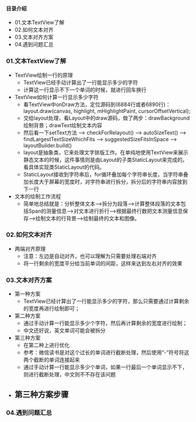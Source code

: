 #### 目录介绍
- 01.文本TextView了解
- 02.如何文本对齐
- 03.文本对齐方案
- 04.遇到问题汇总


### 01.文本TextView了解
- TextView绘制一行的原理
    - TextView已经手动计算出了一行能显示多少的字符
    - 计算这一行显示不下一个单词的时候，就进行回车换行
- TextView如何计算一行显示多少字符
    - 看TextView中onDraw方法，定位源码到(6884行或者6890行)：layout.draw(canvas, highlight, mHighlightPaint, cursorOffsetVertical);
    - 交给layout处理，看Layout中的draw源码，做了两步：drawBackground绘制背景；drawText绘制文本内容
    - 然后看一下setText方法 -->  checkForRelayout()  --> autoSizeText() --> findLargestTextSizeWhichFits -->  suggestedSizeFitsInSpace  --> layoutBuilder.build()
    - layout是抽象类，它来处理文字排版工作。在单纯地使用TextView来展示静态文本的时候，这件事情则是由Layout的子类StaticLayout来完成的。看具体实现类StaticLayout的代码。
    - StaticLayout接收到字符串后，for循环叠加每个字符串长度，当字符串叠加长度大于屏幕的宽度时，对字符串进行拆分，拆分后的字符串内容放到下一行
- 文本的绘制工作流程
    - 简单地总结就是：分析整体文本—>拆分为段落—>计算整体段落的文本包括Span的测量信息—>对文本进行折行—>根据最终行数把文本测量信息保存—>绘制文本的行背景—>绘制最终的文本和图像。


### 02.如何文本对齐
- 两端对齐原理
    - 注意：左边是自动对齐，也可以理解为只需要处理右端对齐
    - 将一行剩余的宽度平分给当前单词的间距，这样来达到左右对齐的效果


### 03.文本对齐方案
- 第一种方案
    - TextView已经计算出了一行能显示多少的字符，那么只需要通过计算剩余的宽度再进行绘制即可；
- 第二种方案
    - 通过手动计算一行能显示多少个字符，然后再计算剩余的宽度进行绘制；
    - 中文还好说，英文单词可能会被拆分
- 第三种方案
    - 在第二种上进行优化
    - 参考：微信读书是对这个过长的单词进行截断处理，然后使用“-”符号将这两个截断的单词连接起来
    - 通过手动计算一行能显示多少个单词，如果一行最后一个单词显示不下，则进行截断处理，中文则不不存在该问题
- 第三种方案步骤
    -


### 04.遇到问题汇总



